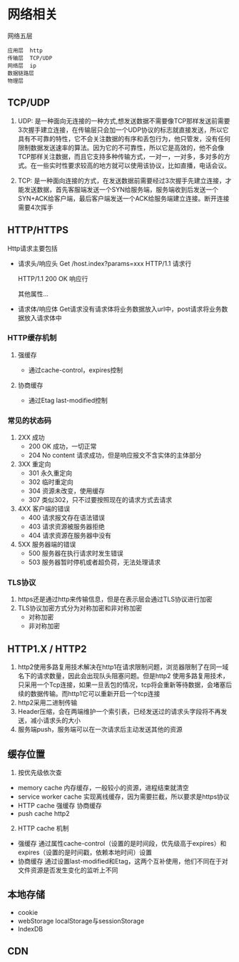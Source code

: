 # 网络相关
网络五层

    应用层  http
    传输层  TCP/UDP
    网络层  ip
    数据链路层
    物理层

## TCP/UDP

1. UDP: 是一种面向无连接的一种方式,想发送数据不需要像TCP那样发送前需要3次握手建立连接，在传输层只会加一个UDP协议的标志就直接发送，所以它具有不可靠的特性，它不会关注数据的有序和丢包行为，他只管发，没有任何限制数据发送速率的算法。因为它的不可靠性，所以它是高效的，他不会像TCP那样关注数据，而且它支持多种传输方式，一对一，一对多，多对多的方式。在一些实时性要求较高的地方就可以使用该协议，比如直播，电话会议。

2. TCP: 是一种面向连接的方式，在发送数据前需要经过3次握手先建立连接，才能发送数据，首先客服端发送一个SYN给服务端，服务端收到后发送一个SYN+ACK给客户端，最后客户端发送一个ACK给服务端建立连接。断开连接需要4次挥手

## HTTP/HTTPS

Http请求主要包括

- 请求头/响应头
    Get /host.index?params=xxx HTTP/1.1    请求行

    HTTP/1.1 200 OK                        响应行

    其他属性...

- 请求体/响应体
  Get请求没有请求体将业务数据放入url中，post请求将业务数据放入请求体中

### HTTP缓存机制

1. 强缓存 
    - 通过cache-control，expires控制

2. 协商缓存
    - 通过Etag last-modified控制

### 常见的状态码

1. 2XX  成功
    - 200 OK   成功，一切正常
    - 204 No content  请求成功，但是响应报文不含实体的主体部分
2. 3XX  重定向
    - 301  永久重定向
    - 302  临时重定向
    - 304  资源未改变，使用缓存
    - 307  类似302，只不过要按照现在的请求方式去请求
3. 4XX  客户端的错误
    - 400  请求报文存在语法错误
    - 403  请求资源被服务器拒绝
    - 404  请求资源在服务器中没有
4. 5XX  服务器端的错误
    - 500 服务器在执行请求时发生错误
    - 503 服务器暂时停机或者超负荷，无法处理请求

### TLS协议

1. https还是通过http来传输信息，但是在表示层会通过TLS协议进行加密
2. TLS协议加密方式分为对称加密和非对称加密
    - 对称加密
    - 非对称加密

## HTTP1.X / HTTP2

1. http2使用多路复用技术解决在http1在请求限制问题，浏览器限制了在同一域名下的请求数量，因此会出现队头阻塞问题。但是http2 使用多路复用技术，只采用一个Tcp连接，如果一旦丢包的情况，tcp将会重新等待数据，会堵塞后续的数据传输。而http1它可以重新开启一个tcp连接
2. http2采用二进制传输
3. Header压缩，会在两端维护一个索引表，已经发送过的请求头字段将不再发送，减小请求头的大小
4. 服务端push，服务端可以在一次请求后主动发送其他的资源

## 缓存位置

1. 按优先级依次查
 - memory cache         内存缓存，一般较小的资源，进程结束就清空
 - service worker cache 实现离线缓存，因为需要拦截，所以要求是https协议 
 - HTTP cache           强缓存 协商缓存
 - push cache           http2

2. HTTP cache 机制

 - 强缓存 通过属性cache-control（设置的是时间段，优先级高于expires）和expires（设置的是时间戳，依赖本地时间）设置
 - 协商缓存 通过设置last-modified和Etag，这两个互补使用，他们不同在于对文件资源是否发生变化的监听上不同

## 本地存储

 - cookie
 - webStorage  localStorage与sessionStorage
 - IndexDB

 ## CDN 










